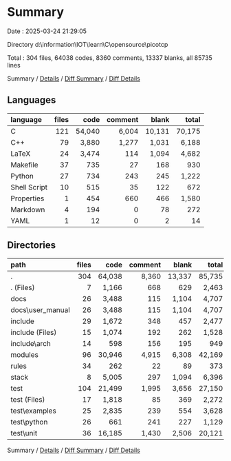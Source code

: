 # Summary

Date : 2025-03-24 21:29:05

Directory d:\\information\\IOT\\learn\\C\\opensource\\picotcp

Total : 304 files,  64038 codes, 8360 comments, 13337 blanks, all 85735 lines

Summary / [Details](details.md) / [Diff Summary](diff.md) / [Diff Details](diff-details.md)

## Languages
| language | files | code | comment | blank | total |
| :--- | ---: | ---: | ---: | ---: | ---: |
| C | 121 | 54,040 | 6,004 | 10,131 | 70,175 |
| C++ | 79 | 3,880 | 1,277 | 1,031 | 6,188 |
| LaTeX | 24 | 3,474 | 114 | 1,094 | 4,682 |
| Makefile | 37 | 735 | 27 | 168 | 930 |
| Python | 27 | 734 | 243 | 245 | 1,222 |
| Shell Script | 10 | 515 | 35 | 122 | 672 |
| Properties | 1 | 454 | 660 | 466 | 1,580 |
| Markdown | 4 | 194 | 0 | 78 | 272 |
| YAML | 1 | 12 | 0 | 2 | 14 |

## Directories
| path | files | code | comment | blank | total |
| :--- | ---: | ---: | ---: | ---: | ---: |
| . | 304 | 64,038 | 8,360 | 13,337 | 85,735 |
| . (Files) | 7 | 1,166 | 668 | 629 | 2,463 |
| docs | 26 | 3,488 | 115 | 1,104 | 4,707 |
| docs\\user_manual | 26 | 3,488 | 115 | 1,104 | 4,707 |
| include | 29 | 1,672 | 348 | 457 | 2,477 |
| include (Files) | 15 | 1,074 | 192 | 262 | 1,528 |
| include\\arch | 14 | 598 | 156 | 195 | 949 |
| modules | 96 | 30,946 | 4,915 | 6,308 | 42,169 |
| rules | 34 | 262 | 22 | 89 | 373 |
| stack | 8 | 5,005 | 297 | 1,094 | 6,396 |
| test | 104 | 21,499 | 1,995 | 3,656 | 27,150 |
| test (Files) | 17 | 1,818 | 85 | 369 | 2,272 |
| test\\examples | 25 | 2,835 | 239 | 554 | 3,628 |
| test\\python | 26 | 661 | 241 | 227 | 1,129 |
| test\\unit | 36 | 16,185 | 1,430 | 2,506 | 20,121 |

Summary / [Details](details.md) / [Diff Summary](diff.md) / [Diff Details](diff-details.md)